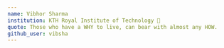 ```yaml
---
name: Vibhor Sharma
institution: KTH Royal Institute of Technology 🚩 
quote: Those who have a WHY to live, can bear with almost any HOW.
github_user: vibsha
---
```

